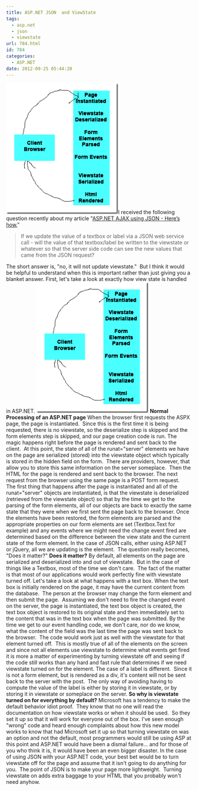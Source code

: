 ```yaml
---
title: ASP.NET JSON  and ViewState
tags:
  - asp.net
  - json
  - viewstate
url: 784.html
id: 784
categories:
  - ASP.NET
date: 2012-09-25 05:44:20
---
```


![image](/uploads/2009/01/image5.png)I received the following question recently about my article "[ASP.NET AJAX using JSON - Here’s how.](/2008/08/04/aspnet-ajax-using-json-heres-how/)"

> If we update the value of a textbox or label via a JSON web service call - will the value of that textbox/label be written to the viewstate or whatever so that the server side code can see the new values that came from the JSON request?

The short answer is, "no, it will not update viewstate."  But I think it would be helpful to understand when this is important rather than just giving you a blanket answer. First, let's take a look at exactly how view state is handled in ASP.NET. ![image](/uploads/2009/01/image5.png) **Normal Processing of an ASP.NET page** When the browser first requests the ASPX page, the page is instantiated.  Since this is the first time it is being requested, there is no viewstate, so the deserialize step is skipped and the form elements step is skipped, and our page creation code is run. The magic happens right before the page is rendered and sent back to the client.  At this point, the state of all of the runat="server" elements we have on the page are serialized (stored) into the viewstate object which typically is stored in the hidden field on the form.  There are providers, however, that allow you to store this same information on the server someplace.  Then the HTML for the page is rendered and sent back to the browser. The next request from the browser using the same page is a POST form request.  The first thing that happens after the page is instantiated and all of the runat="server" objects are instantiated, is that the viewstate is deserialized (retrieved from the viewstate object) so that by the time we get to the parsing of the form elements, all of our objects are back to exactly the same state that they were when we first sent the page back to the browser. Once the elements have been restored, the form elements are parsed and the appropriate properties on our form elements are set (Textbox.Text for example) and any events where we might need the change event fired are determined based on the difference between the view state and the current state of the form element. In the case of JSON calls, either using ASP.NET or jQuery, all we are updating is the element.  The question really becomes, "Does it matter?" **Does it matter?** By default, all elements on the page are serialized and deserialized into and out of viewstate.  But in the case of things like a Textbox, most of the time we don't care.  The fact of the matter is that most of our applications would work perfectly fine with viewstate turned off. Let's take a look at what happens with a text box. When the text box is initially rendered on the page, it may have the current content from the database.  The person at the browser may change the form element and then submit the page.  Assuming we don't need to fire the changed event on the server, the page is instantiated, the text box object is created, the text box object is restored to its original state and then immediately set to the content that was in the text box when the page was submitted. By the time we get to our event handling code, we don't care, nor do we know, what the content of the field was the last time the page was sent back to the browser.  The code would work just as well with the viewstate for that element turned off.  This is mostly true of all of the elements on the screen and since not all elements use viewstate to determine what events get fired it is more a matter of experimenting by turning viewstate off and seeing if the code still works than any hard and fast rule that determines if we need viewstate turned on for the element. The case of a label is different.  Since it is not a form element, but is rendered as a div, it's content will not be sent back to the server with the post.  The only way of avoiding having to compute the value of the label is either by storing it in viewstate, or by storing it in viewstate or someplace on the server. **So why is viewstate turned on for everything by default?** Microsoft has a tendency to make the default behavior idiot proof.  They know that no one will read the documentation on how viewstate works or when it should be used.  So they set it up so that it will work for everyone out of the box. I've seen enough "wrong" code and heard enough complaints about how this new model works to know that had Microsoft set it up so that turning viewstate on was an option and not the default, most programmers would still be using ASP at this point and ASP.NET would have been a dismal failure... and for those of you who think it is, it would have been an even bigger disaster. In the case of using JSON with your ASP.NET code, your best bet would be to turn viewstate off for the page and assume that it isn't going to do anything for you.  The point of JSON is to make your page more lightweight.  Turning viewstate on adds extra baggage to your HTML that you probably won't need anyhow.
